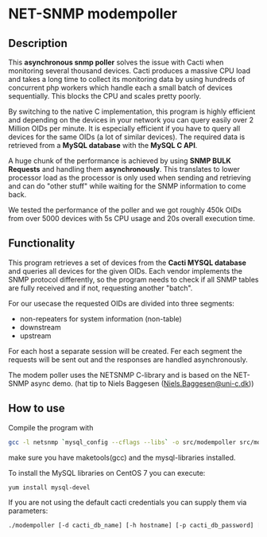 # NET-SNMP modempoller

## Description
This **asynchronous snmp poller** solves the issue with Cacti when monitoring several thousand devices. Cacti produces a massive CPU load and takes a long time to collect its monitoring data by using hundreds of concurrent php workers which handle each a small batch of devices sequentially. This blocks the CPU and scales pretty poorly.

By switching to the native C implementation, this program is highly efficient and depending on the devices in your network you can query easily over 2 Million OIDs per minute. It is especially efficient if you have to query all devices for the same OIDs (a lot of similar devices). The required data is retrieved from a **MySQL database** with the **MySQL C API**.

A huge chunk of the performance is achieved by using **SNMP BULK Requests** and handling them **asynchronously**. This translates to lower processor load as the processor is only used when sending and retrieving and can do "other stuff" while waiting for the SNMP information to come back.

We tested the performance of the poller and we got roughly 450k OIDs from over 5000 devices with 5s CPU usage and 20s overall execution time.

## Functionality
This program retrieves a set of devices from the **Cacti MYSQL database** and queries all devices for the given OIDs. Each vendor implements the SNMP protocol differently, so the program needs to check if all SNMP tables are fully received and if not, requesting another "batch".

For our usecase the requested OIDs are divided into three segments:
 * non-repeaters for system information (non-table)
 * downstream
 * upstream

For each host a separate session will be created. Fer each segment the requests will be sent out and the responses are handled asynchronously.

The modem poller uses the NETSNMP C-library and is based on the NET-SNMP async demo. (hat tip to Niels Baggesen (Niels.Baggesen@uni-c.dk))

## How to use

Compile the program with

```bash
gcc -l netsnmp `mysql_config --cflags --libs` -o src/modempoller src/modempoller.c
```

make sure you have maketools(gcc) and the mysql-libraries installed.

To install the MySQL libraries on CentOS 7 you can execute:
```bash
yum install mysql-devel
```

If you are not using the default cacti credentials you can supply them via parameters:
```bash
./modempoller [-d cacti_db_name] [-h hostname] [-p cacti_db_password] [-u cacti_db_username]
```
